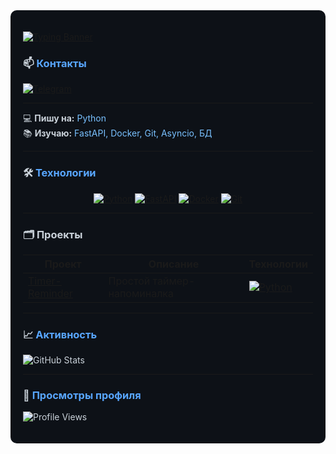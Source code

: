 <div style="background-color: #0d1117; color: #c9d1d9; padding: 20px; border-radius: 10px;">

[![Typing Banner](https://readme-typing-svg.herokuapp.com?font=Fira+Code&size=25&duration=3000&color=58a6ff¢er=true&vCenter=true&width=1000&lines=Привет+👋)](https://git.io/typing-svg)

### 📫 <span style="color: #58a6ff">Контакты</span>  
[![Telegram](https://img.shields.io/badge/Telegram-whxtelyy-26A5E4?style=flat-square&logo=telegram&logoColor=white&labelColor=161b22)](https://t.me/whxtelyy)

---

💻 **Пишу на:** <span style="color: #79c0ff">Python</span>  
📚 **Изучаю:** <span style="color: #79c0ff">FastAPI, Docker, Git, Asyncio, БД</span>

---

### 🛠️ <span style="color: #58a6ff">Технологии</span>
<p align="center">
  <a href="https://www.python.org" target="_blank"><img src="https://skillicons.dev/icons?i=python" title="Python" alt="Python"></a>
  <a href="https://fastapi.tiangolo.com" target="_blank"><img src="https://skillicons.dev/icons?i=fastapi" title="FastAPI" alt="FastAPI"></a>
  <a href="https://www.docker.com" target="_blank"><img src="https://skillicons.dev/icons?i=docker" title="Docker" alt="Docker"></a>
  <a href="https://git-scm.com" target="_blank"><img src="https://skillicons.dev/icons?i=git" title="Git" alt="Git"></a>
</p>

---

### 🗂️ Проекты
| Проект | Описание | Технологии |
|--------|----------|------------|
| [Timer-Reminder](https://github.com/whxtelyy/timer-reminder) | Простой таймер-напоминалка | [![Python](https://img.shields.io/badge/Python-3776AB?style=for-the-badge&logo=python&logoColor=white&labelColor=161b22)](https://www.python.org) |

---

### 📈 <span style="color: #58a6ff">Активность</span>  
![GitHub Stats](https://github-readme-stats.vercel.app/api?username=whxtelyy&show_icons=true&theme=dark&hide_border=true&bg_color=0d1117&title_color=58a6ff&text_color=c9d1d9&icon_color=79c0ff)  

---

### 👀 <span style="color: #58a6ff">Просмотры профиля</span>  
![Profile Views](https://komarev.com/ghpvc/?username=whxtelyy&color=58a6ff&style=flat-square)

</div>
